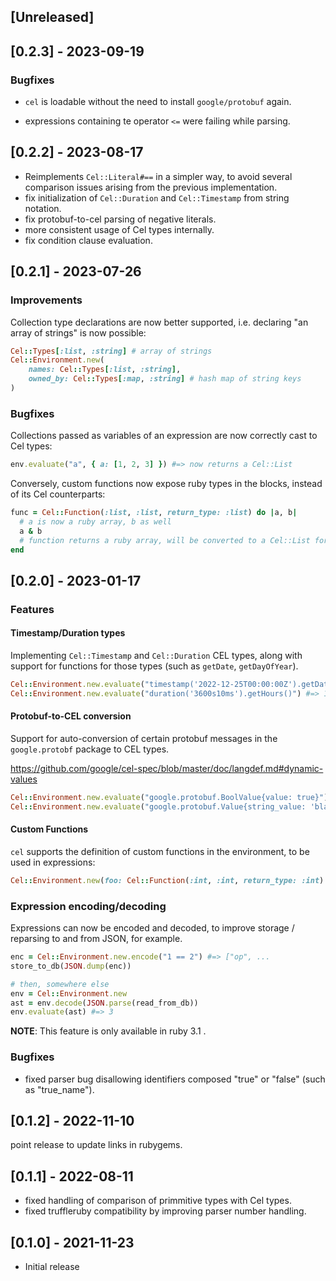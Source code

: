 ## [Unreleased]

## [0.2.3] - 2023-09-19

### Bugfixes

* `cel` is loadable without the need to install `google/protobuf` again.
+ expressions containing te operator `<=` were failing while parsing.

## [0.2.2] - 2023-08-17

* Reimplements `Cel::Literal#==` in a simpler way, to avoid several comparison issues arising from the previous implementation.
* fix initialization of `Cel::Duration` and `Cel::Timestamp` from string notation.
* fix protobuf-to-cel parsing of negative literals.
* more consistent usage of Cel types internally.
* fix condition clause evaluation.


## [0.2.1] - 2023-07-26


### Improvements

Collection type declarations are now better supported, i.e. declaring "an array of strings" is now possible:

```ruby
Cel::Types[:list, :string] # array of strings
Cel::Environment.new(
    names: Cel::Types[:list, :string],
    owned_by: Cel::Types[:map, :string] # hash map of string keys
)
```

### Bugfixes

Collections passed as variables of an expression are now correctly cast to Cel types:

```ruby
env.evaluate("a", { a: [1, 2, 3] }) #=> now returns a Cel::List
```

Conversely, custom functions now expose ruby types in the blocks, instead of its Cel counterparts:

```ruby
func = Cel::Function(:list, :list, return_type: :list) do |a, b|
  # a is now a ruby array, b as well
  a & b
  # function returns a ruby array, will be converted to a Cel::List for use in the expression
end
```

## [0.2.0] - 2023-01-17

### Features

#### Timestamp/Duration types

Implementing `Cel::Timestamp` and `Cel::Duration` CEL types, along with support for functions for those types (such as `getDate`, `getDayOfYear`).

```ruby
Cel::Environment.new.evaluate("timestamp('2022-12-25T00:00:00Z').getDate()") #=> 25
Cel::Environment.new.evaluate("duration('3600s10ms').getHours()") #=> 1
```

#### Protobuf-to-CEL conversion

Support for auto-conversion of certain protobuf messages in the `google.protobf` package to CEL types.

https://github.com/google/cel-spec/blob/master/doc/langdef.md#dynamic-values

```ruby
Cel::Environment.new.evaluate("google.protobuf.BoolValue{value: true}") #=> true
Cel::Environment.new.evaluate("google.protobuf.Value{string_value: 'bla'}") #=> "bla"
```

#### Custom Functions

`cel` supports the definition of custom functions in the environment, to be used in expressions:

```ruby
Cel::Environment.new(foo: Cel::Function(:int, :int, return_type: :int) { |a, b| a + b }).evaluate("foo(2, 2)") #=> 4
```

### Expression encoding/decoding

Expressions can now be encoded and decoded, to improve storage / reparsing to and from JSON, for example.

```ruby
enc = Cel::Environment.new.encode("1 == 2") #=> ["op", ...
store_to_db(JSON.dump(enc))

# then, somewhere else
env = Cel::Environment.new
ast = env.decode(JSON.parse(read_from_db))
env.evaluate(ast) #=> 3
```

**NOTE**: This feature is only available in ruby 3.1 .

### Bugfixes

* fixed parser bug disallowing identifiers composed "true" or "false" (such as "true_name").

## [0.1.2] - 2022-11-10

point release to update links in rubygems.

## [0.1.1] - 2022-08-11

* fixed handling of comparison of primmitive types with Cel types.
* fixed truffleruby compatibility by improving parser number handling.

## [0.1.0] - 2021-11-23

- Initial release
